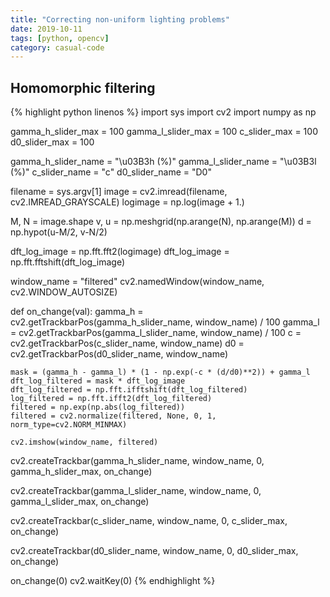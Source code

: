 ```yaml
---
title: "Correcting non-uniform lighting problems"
date: 2019-10-11
tags: [python, opencv]
category: casual-code
---
```

<!--more-->

## Homomorphic filtering

{% highlight python linenos %}
import sys
import cv2
import numpy as np

gamma_h_slider_max = 100
gamma_l_slider_max = 100
c_slider_max = 100
d0_slider_max = 100

gamma_h_slider_name = "\u03B3h (%)"
gamma_l_slider_name = "\u03B3l (%)"
c_slider_name = "c"
d0_slider_name = "D0"

filename = sys.argv[1]
image = cv2.imread(filename, cv2.IMREAD_GRAYSCALE)
logimage = np.log(image + 1.)

M, N = image.shape
v, u = np.meshgrid(np.arange(N), np.arange(M))
d = np.hypot(u-M/2, v-N/2)

dft_log_image = np.fft.fft2(logimage)
dft_log_image = np.fft.fftshift(dft_log_image)

window_name = "filtered"
cv2.namedWindow(window_name, cv2.WINDOW_AUTOSIZE)

def on_change(val):
    gamma_h = cv2.getTrackbarPos(gamma_h_slider_name, window_name) / 100
    gamma_l = cv2.getTrackbarPos(gamma_l_slider_name, window_name) / 100
    c = cv2.getTrackbarPos(c_slider_name, window_name)
    d0 = cv2.getTrackbarPos(d0_slider_name, window_name)

    mask = (gamma_h - gamma_l) * (1 - np.exp(-c * (d/d0)**2)) + gamma_l
    dft_log_filtered = mask * dft_log_image
    dft_log_filtered = np.fft.ifftshift(dft_log_filtered)
    log_filtered = np.fft.ifft2(dft_log_filtered)
    filtered = np.exp(np.abs(log_filtered))
    filtered = cv2.normalize(filtered, None, 0, 1, norm_type=cv2.NORM_MINMAX)

    cv2.imshow(window_name, filtered)

cv2.createTrackbar(gamma_h_slider_name, window_name, 0,
                   gamma_h_slider_max, on_change)

cv2.createTrackbar(gamma_l_slider_name, window_name, 0,
                   gamma_l_slider_max, on_change)

cv2.createTrackbar(c_slider_name, window_name, 0,
                   c_slider_max, on_change)

cv2.createTrackbar(d0_slider_name, window_name, 0,
                   d0_slider_max, on_change)

on_change(0)
cv2.waitKey(0)
{% endhighlight %}